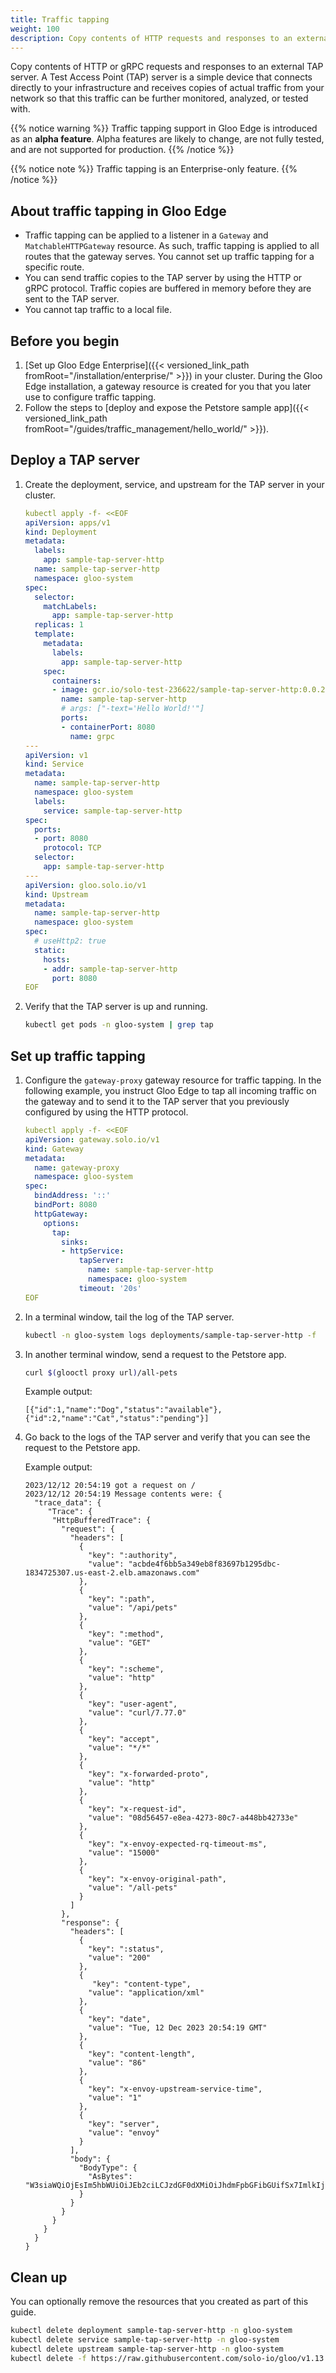 ```yaml
---
title: Traffic tapping
weight: 100
description: Copy contents of HTTP requests and responses to an external TAP server. 
---
```


Copy contents of HTTP or gRPC requests and responses to an external TAP server. A Test Access Point (TAP) server is a simple device that connects directly to your infrastructure and receives copies of actual traffic from your network so that this traffic can be further monitored, analyzed, or tested with. 

{{% notice warning %}}
Traffic tapping support in Gloo Edge is introduced as an **alpha feature**. Alpha features are likely to change, are not fully tested, and are not supported for production.
{{% /notice %}}

{{% notice note %}}
Traffic tapping is an Enterprise-only feature. 
{{% /notice %}}

## About traffic tapping in Gloo Edge

* Traffic tapping can be applied to a listener in a `Gateway` and `MatchableHTTPGateway` resource. As such, traffic tapping is applied to all routes that the gateway serves. You cannot set up traffic tapping for a specific route. 
* You can send traffic copies to the TAP server by using the HTTP or gRPC protocol. Traffic copies are buffered in memory before they are sent to the TAP server.
* You cannot tap traffic to a local file. 

## Before you begin

1. [Set up Gloo Edge Enterprise]({{< versioned_link_path fromRoot="/installation/enterprise/" >}}) in your cluster. During the Gloo Edge installation, a gateway resource is created for you that you later use to configure traffic tapping. 
2. Follow the steps to [deploy and expose the Petstore sample app]({{< versioned_link_path fromRoot="/guides/traffic_management/hello_world/" >}}).

## Deploy a TAP server

1. Create the deployment, service, and upstream for the TAP server in your cluster. 
   ```yaml
   kubectl apply -f- <<EOF
   apiVersion: apps/v1
   kind: Deployment
   metadata:
     labels:
       app: sample-tap-server-http
     name: sample-tap-server-http
     namespace: gloo-system
   spec:
     selector:
       matchLabels:
         app: sample-tap-server-http
     replicas: 1
     template:
       metadata:
         labels:
           app: sample-tap-server-http
       spec:
         containers:
         - image: gcr.io/solo-test-236622/sample-tap-server-http:0.0.2
           name: sample-tap-server-http
           # args: ["-text='Hello World!'"]
           ports:
           - containerPort: 8080
             name: grpc
   ---
   apiVersion: v1
   kind: Service
   metadata:
     name: sample-tap-server-http
     namespace: gloo-system
     labels:
       service: sample-tap-server-http
   spec:
     ports:
     - port: 8080
       protocol: TCP
     selector:
       app: sample-tap-server-http
   ---
   apiVersion: gloo.solo.io/v1
   kind: Upstream
   metadata:
     name: sample-tap-server-http
     namespace: gloo-system
   spec:
     # useHttp2: true
     static:
       hosts:
       - addr: sample-tap-server-http
         port: 8080
   EOF
   ```

2. Verify that the TAP server is up and running. 
   ```sh
   kubectl get pods -n gloo-system | grep tap
   ```

## Set up traffic tapping

1. Configure the `gateway-proxy` gateway resource for traffic tapping. In the following example, you instruct Gloo Edge to tap all incoming traffic on the gateway and to send it to the TAP server that you previously configured by using the HTTP protocol. 
   ```yaml
   kubectl apply -f- <<EOF
   apiVersion: gateway.solo.io/v1
   kind: Gateway
   metadata:
     name: gateway-proxy
     namespace: gloo-system
   spec:
     bindAddress: '::'
     bindPort: 8080
     httpGateway:
       options:
         tap:
           sinks:
           - httpService:
               tapServer:
                 name: sample-tap-server-http
                 namespace: gloo-system
               timeout: '20s'
   EOF
   ```

2. In a terminal window, tail the log of the TAP server. 
   ```sh
   kubectl -n gloo-system logs deployments/sample-tap-server-http -f
   ```

3. In another terminal window, send a request to the Petstore app. 
   ```sh
   curl $(glooctl proxy url)/all-pets
   ```

   Example output: 
   ```
   [{"id":1,"name":"Dog","status":"available"},{"id":2,"name":"Cat","status":"pending"}]
   ```

4. Go back to the logs of the TAP server and verify that you can see the request to the Petstore app. 
   
   Example output: 
   ```
   2023/12/12 20:54:19 got a request on /
   2023/12/12 20:54:19 Message contents were: {
     "trace_data": {
        "Trace": {
         "HttpBufferedTrace": {
           "request": {
             "headers": [
               {
                 "key": ":authority",
                 "value": "acbde4f6bb5a349eb8f83697b1295dbc-1834725307.us-east-2.elb.amazonaws.com"
               },
               {
                 "key": ":path",
                 "value": "/api/pets"
               },
               {
                 "key": ":method",
                 "value": "GET"
               },
               {
                 "key": ":scheme",
                 "value": "http"
               },
               {
                 "key": "user-agent",
                 "value": "curl/7.77.0"
               },
               {
                 "key": "accept",
                 "value": "*/*"
               },
               {
                 "key": "x-forwarded-proto",
                 "value": "http"
               },
               {
                 "key": "x-request-id",
                 "value": "08d56457-e8ea-4273-80c7-a448bb42733e"
               },
               {
                 "key": "x-envoy-expected-rq-timeout-ms",
                 "value": "15000"
               },
               {
                 "key": "x-envoy-original-path",
                 "value": "/all-pets"
               }
             ]
           },
           "response": {
             "headers": [
               {
                 "key": ":status",
                 "value": "200"
               },
               {
                  "key": "content-type",
                 "value": "application/xml"
               },
               {
                 "key": "date",
                 "value": "Tue, 12 Dec 2023 20:54:19 GMT"
               },
               {
                 "key": "content-length",
                 "value": "86"
               },
               {
                 "key": "x-envoy-upstream-service-time",
                 "value": "1"
               },
               {
                 "key": "server",
                 "value": "envoy"
               }
             ],
             "body": {
               "BodyType": {
                 "AsBytes": "W3siaWQiOjEsIm5hbWUiOiJEb2ciLCJzdGF0dXMiOiJhdmFpbGFibGUifSx7ImlkIjoyLCJuYW1lIjoiQ2F0Iiwic3RhdHVzIjoicGVuZGluZyJ9XQo="
               }
             }
           }
         }
       }
     }
   }
   ```

## Clean up

You can optionally remove the resources that you created as part of this guide. 

```sh
kubectl delete deployment sample-tap-server-http -n gloo-system
kubectl delete service sample-tap-server-http -n gloo-system
kubectl delete upstream sample-tap-server-http -n gloo-system
kubectl delete -f https://raw.githubusercontent.com/solo-io/gloo/v1.13.x/example/petstore/petstore.yaml
```

